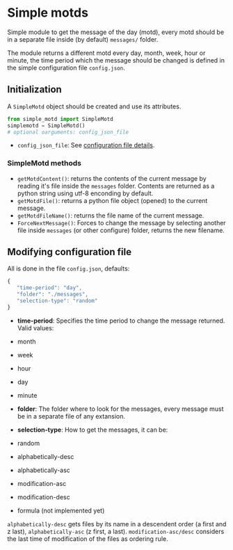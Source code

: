 # Simple motds

Simple module to get the message of the day (motd), every motd should be in a separate file inside (by default) `messages/` folder.

The module returns a different motd every day, month, week, hour or minute, the time period which the message should be changed is defined in the simple configuration file `config.json`.

## Initialization

A `SimpleMotd` object should be created and use its attributes.

```python
from simple_motd import SimpleMotd
simplemotd = SimpleMotd()
# optional oarguments: config_json_file
```

* `config_json_file`: See [configuration file details](#modifying-configuration-file).

### SimpleMotd methods

* `getMotdContent()`: returns the contents of the current message by reading it's file inside the `messages` folder. Contents are returned as a python string using utf-8 enconding by default.
* `getMotdFile()`: returns a python file object (opened) to the current message.
* `getMotdFileName()`: returns the file name of the current message.
* `ForceNextMessage()`: Forces to change the message by selecting another file inside `messages` (or other configure) folder, returns the new filename.

## Modifying configuration file

All is done in the file `config.json`, defaults:

```javascript
{
   "time-period": "day",
   "folder": "./messages",
   "selection-type": "random"
}
```
* **time-period**: Specifies the time period to change the message returned. Valid values:
 * month
 * week
 * hour
 * day
 * minute
 
* **folder**: The folder where to look for the messages, every message must be in a separate file of any extansion.
 
* **selection-type**: How to get the messages, it can be:
 * random
 * alphabetically-desc
 * alphabetically-asc
 * modification-asc
 * modification-desc
 * formula <numeric formula> (not implemented yet)

`alphabetically-desc` gets files by its name in a descendent order (a first and z last), `alphabetically-asc` (z first, a last). `modification-asc/desc` considers the last time of modification of the files as ordering rule.


